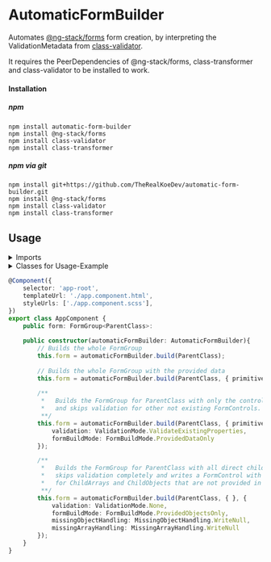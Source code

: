 # AutomaticFormBuilder

Automates [@ng-stack/forms](https://www.npmjs.com/package/@ng-stack/forms) form creation,
by interpreting the ValidationMetadata from [class-validator](https://www.npmjs.com/package/class-validator).

It requires the PeerDependencies of @ng-stack/forms, class-transformer and class-validator to be installed to work.

#### Installation

##### npm
````
npm install automatic-form-builder
npm install @ng-stack/forms
npm install class-validator
npm install class-transformer
````

##### npm via git
````
npm install git+https://github.com/TheRealKoeDev/automatic-form-builder.git
npm install @ng-stack/forms
npm install class-validator
npm install class-transformer
````

## Usage

<details>
<summary>Imports</summary>
    
```typescript
import { FormGroup } from '@ng-stack/forms';
import { 
    AutomaticFormBuilder,
    FormBuildMode,
    MissingArrayHandling,
    MissingObjectHandling,
    ValidationMode
} from 'automatic-form-builder'
import { 
    IsArray,
    IsNotEmpty,
    IsString,
    ValidateNested
} from "class-validator";
import { Type } from 'class-transformer';
```
</details>
<details>
<summary>Classes for Usage-Example</summary>
    
```typescript
class ChildClass {
    @IsString()
    public testPropety: string;
}

class ParentClass {
    // Does not build this property, because it has no Decorator from @ng-stack/forms 
    public unbuildProperty: unknown;
    
    @IsString()
    public primitiveProperty: string;
    
    @IsArray()
    @IsString({ each: true })
    public primitiveArrayProperty: string[];
    
    @IsNotEmpty()
    @ValidateNested()
    @Type(() => ChildClass)
    public objectProperty: ChildClass;    
   
    @ValidateNested({ each: true })
    @IsArray()
    @Type(() => ChildClass)
    public objectArrayProperty: ChildClass[];
}
```
</details>

```typescript
@Component({
    selector: 'app-root',
    templateUrl: './app.component.html',
    styleUrls: ['./app.component.scss'],
})
export class AppComponent {
    public form: FormGroup<ParentClass>:
    
    public constructor(automaticFormBuilder: AutomaticFormBuilder){
        // Builds the whole FormGroup
        this.form = automaticFormBuilder.build(ParentClass);
        
        // Builds the whole FormGroup with the provided data
        this.form = automaticFormBuilder.build(ParentClass, { primitiveProperty: 'some text' });
        
        /**
         *   Builds the FormGroup for ParentClass with only the control for 'primitiveProperty'  
         *   and skips validation for other not existing FormControls.
         **/ 
        this.form = automaticFormBuilder.build(ParentClass, { primitiveProperty: 'some other text' }, {
            validation: ValidationMode.ValidateExistingProperties,
            formBuildMode: FormBuildMode.ProvidedDataOnly
        });

        /**
         *   Builds the FormGroup for ParentClass with all direct child controls,  
         *   skips validation completely and writes a FormControl with value null
         *   for ChildArrays and ChildObjects that are not provided in the data.
         **/ 
        this.form = automaticFormBuilder.build(ParentClass, { }, {
            validation: ValidationMode.None,
            formBuildMode: FormBuildMode.ProvidedObjectsOnly,
            missingObjectHandling: MissingObjectHandling.WriteNull,
            missingArrayHandling: MissingArrayHandling.WriteNull
        });
    }
}

```
